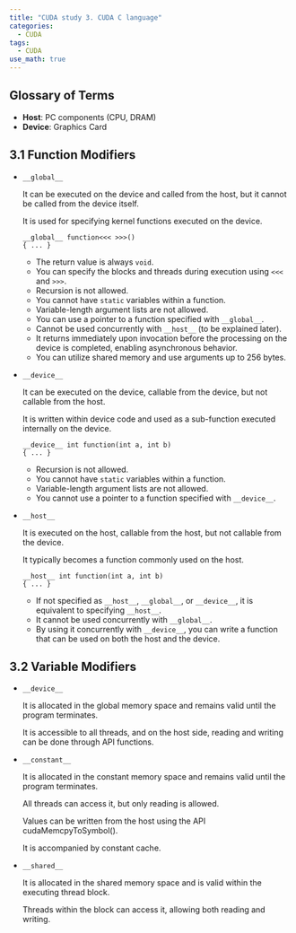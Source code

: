```yaml
---
title: "CUDA study 3. CUDA C language"
categories:
  - CUDA
tags:
  - CUDA
use_math: true
---
```


## Glossary of Terms
- **Host**: PC components (CPU, DRAM)
- **Device**: Graphics Card

## 3.1 Function Modifiers

* `__global__`
  
  It can be executed on the device and called from the host, but it cannot be called from the device itself. 
  
  It is used for specifying kernel functions executed on the device.

  ```cuda
  __global__ function<<< >>>()
  { ... }
  ```

  - The return value is always `void`.
  - You can specify the blocks and threads during execution using `<<<` and `>>>`.
  - Recursion is not allowed.
  - You cannot have `static` variables within a function.
  - Variable-length argument lists are not allowed.
  - You can use a pointer to a function specified with `__global__`.
  - Cannot be used concurrently with `__host__` (to be explained later).
  - It returns immediately upon invocation before the processing on the device is completed, enabling asynchronous behavior.
  - You can utilize shared memory and use arguments up to 256 bytes.
  
* `__device__`
  
  It can be executed on the device, callable from the device, but not callable from the host. 
  
  It is written within device code and used as a sub-function executed internally on the device.

  ```cuda
  __device__ int function(int a, int b)
  { ... }
  ```

  - Recursion is not allowed.
  - You cannot have `static` variables within a function.
  - Variable-length argument lists are not allowed.
  - You cannot use a pointer to a function specified with `__device__`.


* `__host__`

  It is executed on the host, callable from the host, but not callable from the device. 
  
  It typically becomes a function commonly used on the host.

  ```cuda
  __host__ int function(int a, int b)
  { ... }
  ```

  - If not specified as `__host__`, `__global__`, or `__device__`, it is equivalent to specifying `__host__`.
  - It cannot be used concurrently with `__global__`.
  - By using it concurrently with `__device__`, you can write a function that can be used on both the host and the device.

## 3.2 Variable Modifiers

* `__device__`

  It is allocated in the global memory space and remains valid until the program terminates. 
  
  It is accessible to all threads, and on the host side, reading and writing can be done through API functions.

* `__constant__`
  
  It is allocated in the constant memory space and remains valid until the program terminates. 
  
  All threads can access it, but only reading is allowed. 
  
  Values can be written from the host using the API cudaMemcpyToSymbol(). 
  
  It is accompanied by constant cache.

* `__shared__`

  It is allocated in the shared memory space and is valid within the executing thread block. 
  
  Threads within the block can access it, allowing both reading and writing.
